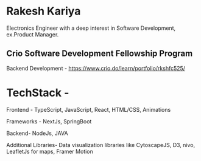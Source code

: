 # Rakesh Kariya
 Electronics Engineer with a deep interest in Software Development, ex.Product Manager.
                                                                                       
                                                                                       
## Crio Software Development Fellowship Program
Backend Development - https://www.crio.do/learn/portfolio/rkshfc525/

# TechStack -
Frontend - TypeScript, JavaScript, React, HTML/CSS, Animations

Frameworks - NextJs, SpringBoot

Backend- NodeJs, JAVA

Additional Libraries- Data visualization libraries like CytoscapeJS, D3, nivo, LeafletJs for maps, Framer Motion
 
 
